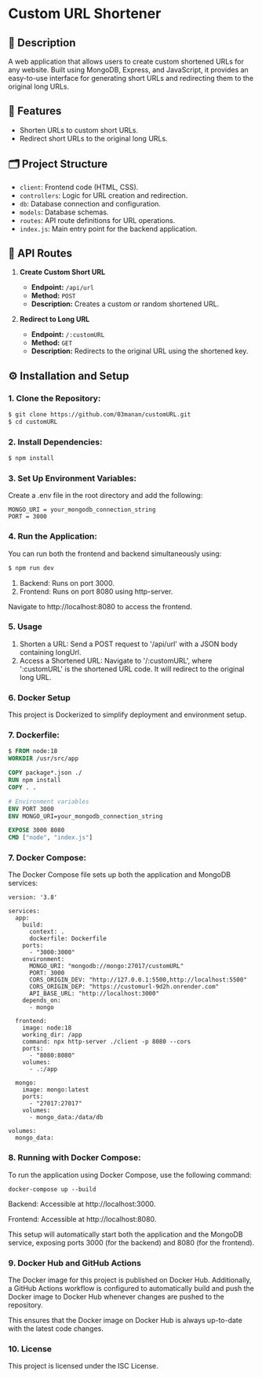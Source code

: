 # Custom URL Shortener

## 📝 Description
A web application that allows users to create custom shortened URLs for any website. Built using MongoDB, Express, and JavaScript, it provides an easy-to-use interface for generating short URLs and redirecting them to the original long URLs.

## 🚀 Features
- Shorten URLs to custom short URLs.
- Redirect short URLs to the original long URLs.

## 🗂 Project Structure
- `client`: Frontend code (HTML, CSS).
- `controllers`: Logic for URL creation and redirection.
- `db`: Database connection and configuration.
- `models`: Database schemas.
- `routes`: API route definitions for URL operations.
- `index.js`: Main entry point for the backend application.

## 📡 API Routes
1. **Create Custom Short URL**
   - **Endpoint:** `/api/url`
   - **Method:** `POST`
   - **Description:** Creates a custom or random shortened URL.

2. **Redirect to Long URL**
   - **Endpoint:** `/:customURL`
   - **Method:** `GET`
   - **Description:** Redirects to the original URL using the shortened key.

## ⚙️ Installation and Setup

### 1. Clone the Repository:
```bash
$ git clone https://github.com/03manan/customURL.git
$ cd customURL
```

### 2. Install Dependencies:
```bash
$ npm install
```

### 3. Set Up Environment Variables:
Create a .env file in the root directory and add the following:
```env
MONGO_URI = your_mongodb_connection_string
PORT = 3000
``` 

### 4. Run the Application:
You can run both the frontend and backend simultaneously using:
```bash
$ npm run dev
```
1. Backend: Runs on port 3000.
2. Frontend: Runs on port 8080 using http-server.

Navigate to http://localhost:8080 to access the frontend.


### 5. Usage
1. Shorten a URL: Send a POST request to '/api/url' with a JSON body containing longUrl.
2. Access a Shortened URL: Navigate to '/:customURL', where ':customURL' is the shortened URL code. It will redirect to the original long URL.



### 6. Docker Setup
This project is Dockerized to simplify deployment and environment setup.

### 7. Dockerfile:
```dockerfile
$ FROM node:18
WORKDIR /usr/src/app

COPY package*.json ./
RUN npm install
COPY . .

# Environment variables
ENV PORT 3000
ENV MONGO_URI=your_mongodb_connection_string

EXPOSE 3000 8080
CMD ["node", "index.js"]

```

### 7. Docker Compose:
The Docker Compose file sets up both the application and MongoDB services:
```
version: '3.8'

services:
  app:
    build:
      context: .
      dockerfile: Dockerfile
    ports:
      - "3000:3000"
    environment:
      MONGO_URI: "mongodb://mongo:27017/customURL"
      PORT: 3000
      CORS_ORIGIN_DEV: "http://127.0.0.1:5500,http://localhost:5500"
      CORS_ORIGIN_DEP: "https://customurl-9d2h.onrender.com"
      API_BASE_URL: "http://localhost:3000"
    depends_on:
      - mongo

  frontend:
    image: node:18
    working_dir: /app
    command: npx http-server ./client -p 8080 --cors
    ports:
      - "8080:8080"
    volumes:
      - .:/app

  mongo:
    image: mongo:latest
    ports:
      - "27017:27017"
    volumes:
      - mongo_data:/data/db

volumes:
  mongo_data:

```

### 8. Running with Docker Compose:
To run the application using Docker Compose, use the following command:
```
docker-compose up --build

```
Backend: Accessible at http://localhost:3000.

Frontend: Accessible at http://localhost:8080.

This setup will automatically start both the application and the MongoDB service, exposing ports 3000 (for the backend) and 8080 (for the frontend).

### 9. Docker Hub and GitHub Actions
The Docker image for this project is published on Docker Hub. Additionally, a GitHub Actions workflow is configured to automatically build and push the Docker image to Docker Hub whenever changes are pushed to the repository.

This ensures that the Docker image on Docker Hub is always up-to-date with the latest code changes.

### 10. License
This project is licensed under the ISC License.
